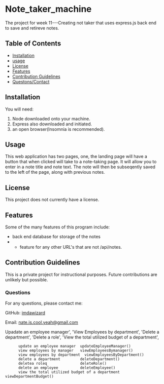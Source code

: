 # Note_taker_machine
The project for week 11---Creating not taker that uses express.js back end to save and retireve notes.

## Table of Contents
 - [Installation](#installation)
 - [usage](#usage)
 - [License](#license)
 - [Features](#featues)
 - [Contribution Guidelines](#contributing)
 - [Questons/Contact](#questions)


## Installation
You will need:
1. Node downloaded onto your machine.
2. Express also downloaded and initiated.
3. an open browser(Insomnia is recommended).

## Usage
This web application has two pages, one, the landing page will have a button that when clicked will take to a note-taking page. It will allow you to enter in a note title and note text. The note will then be subseqently saved to the left of the page, along with previous notes.

## License
This project does not currently have a license.

## Features
Some of the many features of this program include:
- back end database for storage of the notes
- * feature for any other URL's that are not /api/notes.

## Contribution Guidelines
This is a private project for instructional purposes. Future contributions are unlikely but possible.

### Questions
For any questions, please contact me:

GitHub: [imdawizard](https://github.com/imdawizard)

Email: nate.is.cool.yeah@gmail.com



Upadate an employee manager',
          'View Employees by department',
          'Delete a department',
          'Delete a role',
          'View the total utilized budget of a department',

          update an employee manager  updateEmployeeManager()
          view employees by manager   viewEmployeesBymanager()
          view employees by department  viewEmployeesByDepartment()
          delete a department         deleteDepartment()
          deletea roleq               deleteRole()
          delete an employee          deleteEmployee()
          view the total utilized budget of a department   viewDepartmentBudget()
